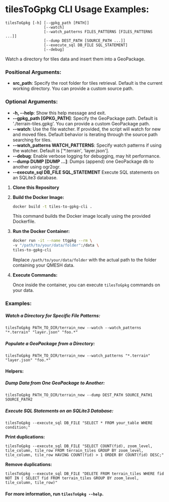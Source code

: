 # tilesToGpkg CLI Usage Examples:

```
tilesToGpkg [-h] [--gpkg_path [PATH]] 
                 [--watch] 
                 [--watch_patterns FILES_PATTERNS [FILES_PATTERNS ...]] 
                 [--dump DEST_PATH [SOURCE_PATH ...]] 
                 [--execute_sql DB_FILE SQL_STATEMENT] 
                 [--debug]
```

Watch a directory for tiles data and insert them into a GeoPackage.

### **Positional Arguments**:

*   **src\_path**: Specify the root folder for tiles retrieval. Default is the current working directory. You can provide a custom source path.

### **Optional Arguments**:

*   **\-h, --help**: Show this help message and exit.
*   **\--gpkg\_path \[GPKG\_PATH\]**: Specify the GeoPackage path. Default is './terrain-tiles.gpkg'. You can provide a custom GeoPackage path.
*   **\--watch**: Use the file watcher. If provided, the script will watch for new and moved files. Default behavior is iterating through the source path searching for tiles.
*   **\--watch\_patterns WATCH\_PATTERNS**: Specify watch patterns if using the watcher. Default is \['\*.terrain', 'layer.json'\].
*   **\--debug**: Enable verbose logging for debugging, may hit performance.
*   **\--dump DUMP \[DUMP ...\]**: Dumps (append) one GeoPackage db to another using ogr2ogr.
*   **\--execute_sql DB_FILE SQL_STATEMENT** Execute SQL statements on an SQLite3 database.

1. **Clone this Repository**

2. **Build the Docker Image:**
    ```bash
    docker build -t tiles-to-gpkg-cli .
    ```
   
   This command builds the Docker image locally using the provided Dockerfile.

3. **Run the Docker Container:**
    ```bash
    docker run -it --name ttgpkg --rm \
    -v "/path/to/your/data/folder":/data \
    tiles-to-gpkg-cli
    ```

    Replace `/path/to/your/data/folder` with the actual path to the folder containing your QMESH data.

4. **Execute Commands:**

    Once inside the container, you can execute `tilesToGpkg` commands on your data.


### **Examples**:

##### Watch a Directory for Specific File Patterns:

`tilesToGpkg PATH_TO_DIR/terrain_new --watch --watch_patterns "*.terrain" "layer.json" "foo.*"`

##### Populate a GeoPackage from a Directory:

`tilesToGpkg PATH_TO_DIR/terrain_new --watch_patterns "*.terrain" "layer.json" "foo.*"`

#### **Helpers**:

##### Dump Data from One GeoPackage to Another:

`tilesToGpkg PATH_TO_DIR/terrain_new --dump DEST_PATH SOURCE_PATH1 SOURCE_PATH2`

##### Execute SQL Statements on an SQLite3 Database:

`tilesToGpkg --execute_sql DB_FILE "SELECT * FROM your_table WHERE condition;"`

**Print duplications:**

`tilesToGpkg --execute_sql DB_FILE "SELECT COUNT(fid), zoom_level, tile_column, tile_row FROM terrain_tiles GROUP BY zoom_level, tile_column, tile_row HAVING COUNT(fid) > 1 ORDER BY COUNT(fid) DESC;"`

**Remove duplications:**

`tilesToGpkg --execute_sql DB_FILE "DELETE FROM terrain_tiles WHERE fid NOT IN ( SELECT fid FROM terrain_tiles GROUP BY zoom_level, tile_column, tile_row)"`


#### **For more information, run `tilesToGpkg --help`**.

